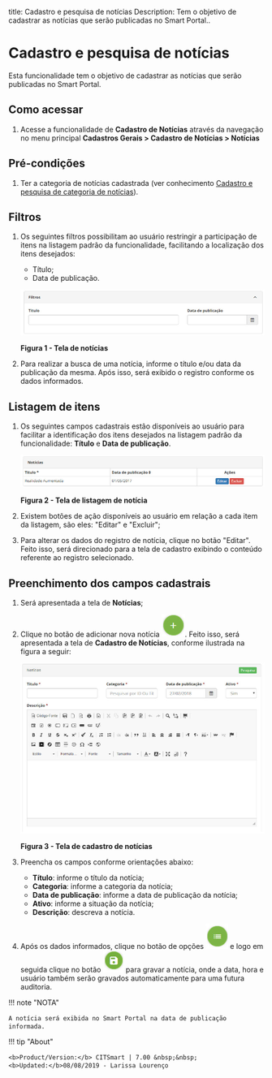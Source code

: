 title:  Cadastro e pesquisa de notícias
Description: Tem o objetivo de cadastrar as notícias que serão publicadas no Smart Portal.. 
# Cadastro e pesquisa de notícias

Esta funcionalidade tem o objetivo de cadastrar as notícias que serão publicadas no Smart Portal.

Como acessar
--------------

1. Acesse a funcionalidade de **Cadastro de Notícias** através da navegação no menu principal **Cadastros Gerais > Cadastro de 
Notícias > Notícias**

Pré-condições
----------------

1. Ter a categoria de notícias cadastrada (ver conhecimento [Cadastro e pesquisa de categoria de notícias][1]).

Filtros
----------

1. Os seguintes filtros possibilitam ao usuário restringir a participação de itens na listagem padrão da funcionalidade, facilitando 
a localização dos itens desejados:

    - Título;
    - Data de publicação.

    ![Notícias](images/noti.img1.jpg)
    
    **Figura 1 - Tela de notícias**
    
2. Para realizar a busca de uma notícia, informe o título e/ou data da publicação da mesma. Após isso, será exibido o registro 
conforme os dados informados.

Listagem de itens
---------------------

1. Os seguintes campos cadastrais estão disponíveis ao usuário para facilitar a identificação dos itens desejados na listagem 
padrão da funcionalidade: **Título** e **Data de publicação**.

    ![Listagem](images/noti.img2.jpg)
    
    **Figura 2 - Tela de listagem de notícia**
    
2. Existem botões de ação disponíveis ao usuário em relação a cada item da listagem, são eles: "Editar" e "Excluir";

2. Para alterar os dados do registro de notícia, clique no botão "Editar". Feito isso, será direcionado para a tela de cadastro
exibindo o conteúdo referente ao registro selecionado.

Preenchimento dos campos cadastrais
-------------------------------------

1. Será apresentada a tela de **Notícias**;

2. Clique no botão de adicionar nova notícia ![simbolo](images/simb-plus.jpg). Feito isso, será apresentada a tela de **Cadastro de
Notícias**, conforme ilustrada na figura a seguir: 

    ![Cadastro](images/noti.img3.jpg)
    
    **Figura 3 - Tela de cadastro de notícias**
    
3. Preencha os campos conforme orientações abaixo:

    - **Título**: informe o título da notícia;
    - **Categoria**: informe a categoria da notícia;
    - **Data de publicação**: informe a data de publicação da notícia;
    - **Ativo**: informe a situação da notícia;
    - **Descrição**: descreva a notícia.
    
4. Após os dados informados, clique no botão de opções ![simbolo](images/simb-3linh.jpg) e logo em seguida clique no botão 
![simbolo](images/simb-disq.jpg) para gravar a notícia, onde a data, hora e usuário também serão gravados automaticamente para uma 
futura auditoria.

!!! note "NOTA"

    A notícia será exibida no Smart Portal na data de publicação informada.
    

!!! tip "About"

    <b>Product/Version:</b> CITSmart | 7.00 &nbsp;&nbsp;
    <b>Updated:</b>08/08/2019 - Larissa Lourenço





























[1]:/pt-br/citsmart-platform-7/processes/portfolio-and-catalog/configuration/news-category.html
